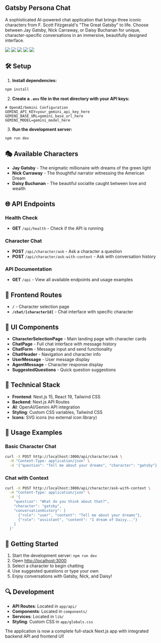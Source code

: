 ## Gatsby Persona Chat

A sophisticated AI-powered chat application that brings three iconic characters from F. Scott Fitzgerald's "The Great Gatsby" to life. Choose between Jay Gatsby, Nick Carraway, or Daisy Buchanan for unique, character-specific conversations in an immersive, beautifully designed interface.

<div>
    <img src="https://img.shields.io/badge/Next.js-000?style=for-the-badge&logo=next.js&logoColor=white"/>
    <img src="https://img.shields.io/badge/Tailwind_CSS-38B2AC?style=for-the-badge&logo=tailwind-css&logoColor=white" />
    <img src="https://img.shields.io/badge/JavaScript-F7DF1E?style=for-the-badge&logo=javascript&logoColor=black"/>
    <img src="https://img.shields.io/badge/OpenAI-412991?style=for-the-badge&logo=openai&logoColor=white"/>
    <img src="https://img.shields.io/badge/Zustand-FF6B6B?style=for-the-badge&logo=zustand&logoColor=white"/>
</div>

## 🛠️ **Setup**

1. **Install dependencies:**

```bash
npm install
```

2. **Create a `.env` file in the root directory with your API keys:**

```env
# OpenAI/Gemini Configuration
GEMINI_API_KEY=your_gemini_api_key_here
GEMINI_BASE_URL=gemini_base_url_here
GEMINI_MODEL=gemini_model_here
```

3. **Run the development server:**

```bash
npm run dev
```

## 🎭 **Available Characters**

- **Jay Gatsby** - The enigmatic millionaire with dreams of the green light
- **Nick Carraway** - The thoughtful narrator witnessing the American Dream
- **Daisy Buchanan** - The beautiful socialite caught between love and wealth

## 🌐 **API Endpoints**

### **Health Check**

- **GET** `/api/health` - Check if the API is running

### **Character Chat**

- **POST** `/api/character/ask` - Ask a character a question
- **POST** `/api/character/ask-with-context` - Ask with conversation history

### **API Documentation**

- **GET** `/api` - View all available endpoints and usage examples

## 📱 **Frontend Routes**

- **`/`** - Character selection page
- **`/chat/[characterId]`** - Chat interface with specific character

## 🎨 **UI Components**

- **CharacterSelectionPage** - Main landing page with character cards
- **ChatPage** - Full chat interface with message history
- **ChatForm** - Message input and send functionality
- **ChatHeader** - Navigation and character info
- **UserMessage** - User message display
- **AgentMessage** - Character response display
- **SuggestedQuestions** - Quick question suggestions

## 🔧 **Technical Stack**

- **Frontend**: Next.js 15, React 19, Tailwind CSS
- **Backend**: Next.js API Routes
- **AI**: OpenAI/Gemini API integration
- **Styling**: Custom CSS variables, Tailwind CSS
- **Icons**: SVG icons (no external icon library)

## 🚀 **Usage Examples**

### **Basic Character Chat**

```bash
curl -X POST http://localhost:3000/api/character/ask \
  -H "Content-Type: application/json" \
  -d '{"question": "Tell me about your dreams", "character": "gatsby"}'
```

### **Chat with Context**

```bash
curl -X POST http://localhost:3000/api/character/ask-with-context \
  -H "Content-Type: application/json" \
  -d '{
    "question": "What do you think about that?",
    "character": "gatsby",
    "conversationHistory": [
      {"role": "user", "content": "Tell me about your dreams"},
      {"role": "assistant", "content": "I dream of Daisy..."}
    ]
  }'
```

## 🎯 **Getting Started**

1. Start the development server: `npm run dev`
2. Open [http://localhost:3000](http://localhost:3000)
3. Select a character to begin chatting
4. Use suggested questions or type your own
5. Enjoy conversations with Gatsby, Nick, and Daisy!

## 🔍 **Development**

- **API Routes**: Located in `app/api/`
- **Components**: Located in `components/`
- **Services**: Located in `lib/`
- **Styling**: Custom CSS in `app/globals.css`

The application is now a complete full-stack Next.js app with integrated backend API and frontend UI!
